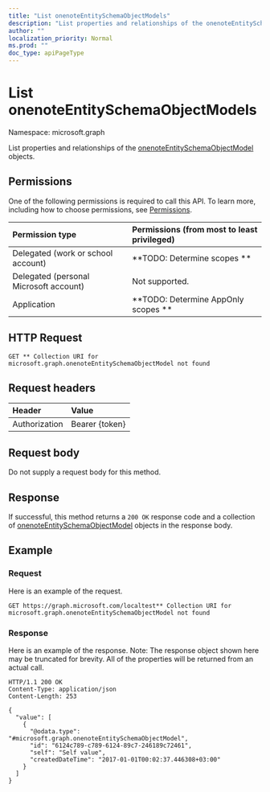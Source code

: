 ```yaml
---
title: "List onenoteEntitySchemaObjectModels"
description: "List properties and relationships of the onenoteEntitySchemaObjectModel objects."
author: ""
localization_priority: Normal
ms.prod: ""
doc_type: apiPageType
---
```


# List onenoteEntitySchemaObjectModels

Namespace: microsoft.graph

List properties and relationships of the [onenoteEntitySchemaObjectModel](../resources/onenoteentityschemaobjectmodel.md) objects.

## Permissions
One of the following permissions is required to call this API. To learn more, including how to choose permissions, see [Permissions](/concepts/permissions-reference.md).

|Permission type|Permissions (from most to least privileged)|
|:---|:---|
|Delegated (work or school account)|**TODO: Determine scopes **|
|Delegated (personal Microsoft account)|Not supported.|
|Application|**TODO: Determine AppOnly scopes **|

## HTTP Request
<!-- {
  "blockType": "ignored"
}
-->
``` http
GET ** Collection URI for microsoft.graph.onenoteEntitySchemaObjectModel not found
```

## Request headers
|Header|Value|
|:---|:---|
|Authorization|Bearer {token}|

## Request body
Do not supply a request body for this method.

## Response
If successful, this method returns a `200 OK` response code and a collection of [onenoteEntitySchemaObjectModel](../resources/onenoteentityschemaobjectmodel.md) objects in the response body.

## Example

### Request
Here is an example of the request.
<!-- {
  "blockType": "request",
  "name": "get_onenoteentityschemaobjectmodel"
}
-->
``` http
GET https://graph.microsoft.com/localtest** Collection URI for microsoft.graph.onenoteEntitySchemaObjectModel not found
```

### Response
Here is an example of the response. Note: The response object shown here may be truncated for brevity. All of the properties will be returned from an actual call.
<!-- {
  "blockType": "response",
  "truncated": true,
  "@odata.type": "collection(microsoft.graph.onenoteentityschemaobjectmodel)"
}
-->
``` http
HTTP/1.1 200 OK
Content-Type: application/json
Content-Length: 253

{
  "value": [
    {
      "@odata.type": "#microsoft.graph.onenoteEntitySchemaObjectModel",
      "id": "6124c789-c789-6124-89c7-246189c72461",
      "self": "Self value",
      "createdDateTime": "2017-01-01T00:02:37.446308+03:00"
    }
  ]
}
```


